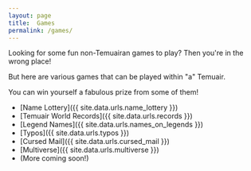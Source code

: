 ```yaml
---
layout: page
title:  Games
permalink: /games/
---
```


Looking for some fun non-Temuairan games to play? Then you're in the wrong place!

But here are various games that can be played within "a" Temuair.

You can win yourself a fabulous prize from some of them!

- [Name Lottery]({{ site.data.urls.name_lottery }})
- [Temuair World Records]({{ site.data.urls.records }})
- [Legend Names]({{ site.data.urls.names_on_legends }})
- [Typos]({{ site.data.urls.typos }})
- [Cursed Mail]({{ site.data.urls.cursed_mail }})
- [Multiverse]({{ site.data.urls.multiverse }})
- (More coming soon!)

